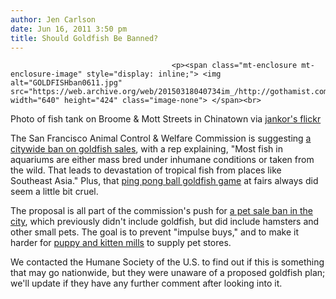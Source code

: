 ```yaml
---
author: Jen Carlson
date: Jun 16, 2011 3:50 pm
title: Should Goldfish Be Banned?
---
```


	
										<p><span class="mt-enclosure mt-enclosure-image" style="display: inline;"> <img alt="GOLDFISHban0611.jpg" src="https://web.archive.org/web/20150318040734im_/http://gothamist.com/attachments/arts_jen/GOLDFISHban0611.jpg" width="640" height="424" class="image-none"> </span><br>
<span class="photo_caption">Photo of fish tank on Broome &amp; Mott Streets in Chinatown via <a href="https://web.archive.org/web/20150318040734/http://www.flickr.com/photos/jankor/4438570984/">jankor&apos;s flickr</a></span></p>

<p>The San Francisco Animal Control &amp; Welfare Commission is suggesting <a href="https://web.archive.org/web/20150318040734/http://sfist.com/2011/06/15/san_francisco_to_ban_goldfish.php">a citywide ban on goldfish sales</a>, with a rep explaining, &quot;Most fish in aquariums are either mass bred under inhumane conditions or taken from the wild. That leads to devastation of tropical fish from places like Southeast Asia.&quot; Plus, that <a href="https://web.archive.org/web/20150318040734/http://www.flickr.com/photos/damski/4801946792/">ping pong ball goldfish game</a> at fairs always did seem a little bit cruel.</p>

<p>The proposal is all part of the commission&apos;s push for <a href="https://web.archive.org/web/20150318040734/http://www.sfgate.com/cgi-bin/article.cgi?f=/c/a/2011/06/14/BA661JTO52.DTL#ixzz1PSy6GeZy">a pet sale ban in the city</a>, which previously didn&apos;t include goldfish, but did include hamsters and other small pets. The goal is to prevent &quot;impulse buys,&quot; and to make it harder for <a href="https://web.archive.org/web/20150318040734/http://gothamist.com/tags/puppymills">puppy and kitten mills</a> to supply pet stores.</p>

<p>We contacted the Humane Society of the U.S. to find out if this is something that may go nationwide, but they were unaware of a proposed goldfish plan; we&apos;ll update if they have any further comment after looking into it.</p>					
										
									
				